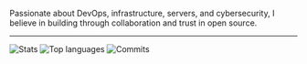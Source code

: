 Passionate about DevOps, infrastructure, servers, and cybersecurity, I believe in building through collaboration and trust in open source. 

------

![Stats](https://github-readme-streak-stats.herokuapp.com/?user=ZackaryW&theme=algolia&hide_border=true&nocache=true)
![Top languages](https://github-readme-stats.vercel.app/api/top-langs/?username=ZackaryW&layout=compact&theme=algolia&hide_border=true&langs_count=10&nocache=true)
![Commits](http://github-profile-summary-cards.vercel.app/api/cards/profile-details?username=ZackaryW&theme=algolia&nocache=true)
